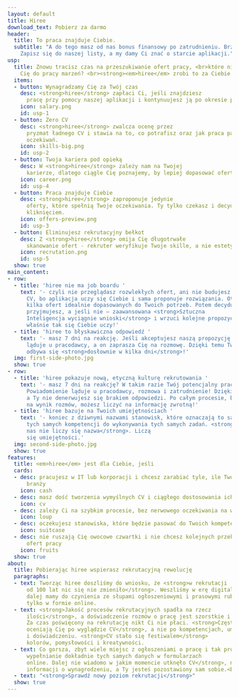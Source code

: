 ```yaml
---
layout: default
title: Hiree
download_text: Pobierz za darmo
header:
  title: To praca znajduje Ciebie.
  subtitle: "A do tego masz od nas bonus finansowy po zatrudnieniu. Brzmi dobrze?
    Zapisz się do naszej listy, a my damy Ci znać o starcie aplikacji."
usp:
  title: Znowu tracisz czas na przeszukiwanie ofert pracy, <br>które nie zbliżają
    Cię do pracy marzeń? <br><strong><em>hiree</em> zrobi to za Ciebie.</strong>
  items:
  - button: Wynagradzamy Cię za Twój czas
    desc: <strong>hiree</strong> zapłaci Ci, jeśli znajdziesz
      pracę przy pomocy naszej aplikacji i kontynuujesz ją po okresie próbnym.
    icon: salary.png
    id: usp-1
  - button: Zero CV
    desc: <strong>hiree</strong> zwalcza ocenę przez
      pryzmat ładnego CV i stawia na to, co potrafisz oraz jak praca pasuje do Twoich
      oczekiwań.
    icon: skills-big.png
    id: usp-2
  - button: Twoja kariera pod opieką
    desc: W <strong>hiree</strong> zależy nam na Twojej
      karierze, dlatego ciągle Cię poznajemy, by lepiej dopasować oferty pracy.
    icon: career.png
    id: usp-4
  - button: Praca znajduje Ciebie
    desc: <strong>hiree</strong> zaproponuje jedynie
      oferty, które spełnią Twoje oczekiwania. Ty tylko czekasz i decydujesz jednym
      kliknięciem.
    icon: offers-preview.png
    id: usp-3
  - button: Eliminujesz rekrutacyjny bełkot
    desc: Z <strong>hiree</strong> omija Cię długotrwałe
      skanowanie ofert - rekruter weryfikuje Twoje skille, a nie estetykę CV.
    icon: recrutation.png
    id: usp-5
  show: true
main_content:
- row:
  - title: 'hiree nie ma job boardu '
    text: '- czyli nie przeglądasz rozwlekłych ofert, ani nie budujesz obszernego
      CV, bo aplikacja uczy się Ciebie i sama proponuje rozwiązania. Otrzymujesz tylko
      kilka ofert idealnie dopasowanych do Twoich potrzeb. Potem decydujesz czy je
      przyjmujesz, a jeśli nie – zaawansowana <strong>Sztuczna
      Inteligencja wyciągnie wnioski</strong> i wrzuci kolejne propozycje -
      właśnie tak się Ciebie uczy!'
  - title: 'hiree to błyskawiczna odpowiedź '
    text: '- masz 7 dni na reakcję. Jeśli akceptujesz naszą propozycję powiadomienie
      ląduje u pracodawcy, a on zaprasza Cię na rozmowę. Dzięki temu Twój proces weryfikacji
      odbywa się <strong>dosłownie w kilka dni</strong>!'
  img: first-side-photo.jpg
  show: true
- row:
  - title: 'hiree pokazuje nową, etyczną kulturę rekrutowania '
    text: '- masz 7 dni na reakcję? W takim razie Twój potencjalny pracodawca również.
      Powiadomienie ląduje u pracodawcy, rozmowa i zatrudnienie! Dzięki temu <strong>Twój proces weryfikacji nie przeciąga się w nieskończoność</strong>,
      a Ty nie denerwujesz się brakiem odpowiedzi. Po całym procesie, bez względu
      na wynik rozmów, możesz liczyć na informację zwrotną!'
  - title: 'hiree bazuje na Twoich umiejętnościach '
    text: '- koniec z dziwnymi nazwami stanowisk, które oznaczają to samo i potrzebują
      tych samych kompetencji do wykonywania tych samych zadań. <strong>U
      nas nie liczy się nazwa</strong>. Liczą
      się umiejętności.'
  img: second-side-photo.jpg
  show: true
features:
  title: <em>hiree</em> jest dla Ciebie, jeśli
  cards:
  - desc: pracujesz w IT lub korporacji i chcesz zarabiać tyle, ile Twoi znajomi z
      branży
    icon: cash
  - desc: masz dość tworzenia wymyślnych CV i ciągłego dostosowania ich do ofert
    icon: cv
  - desc: zależy Ci na szybkim procesie, bez nerwowego oczekiwania na wiadomość
    icon: loup
  - desc: oczekujesz stanowiska, które będzie pasować do Twoich kompetencji, bez rozczarowań
    icon: suitcase
  - desc: nie ruszają Cię owocowe czwartki i nie chcesz kolejnych przekolorowanych
      ofert pracy
    icon: fruits
  show: true
about:
  title: Pobierając hiree wspierasz rekrutacyjną rewolucję
  paragraphs:
  - text: Tworząc hiree doszliśmy do wniosku, że <strong>w rekrutacji
      od 100 lat nic się nie zmieniło</strong>. Weszliśmy w erę digitalu, ale
      dalej mamy do czynienia ze słupami ogłoszeniowymi i prasowymi rubrykami „praca”,
      tylko w formie online.
  - text: <strong>Jakość procesów rekrutacyjnych spadła na rzecz
      ilości</strong>, a doświadczenie rozmów o pracę jest szorstkie i nieprzyjemne.
      Za czas poświęcony na rekrutację nikt Ci nie płaci. <strong>Często
      oceniają Cię po wyglądzie CV</strong>, a nie po kompetencjach, umiejętnościach
      i doświadczeniu. <strong>CV stało się festiwalem</strong>
      kolorów, pomysłowości i kreatywności.
  - text: Co gorsza, zbyt wiele miejsc z ogłoszeniami o pracę i tak prosi o<strong>
      wypełnianie dokładnie tych samych danych w formularzach
      online. Dalej nie wiadomo w jakim momencie utknęło CV</strong>, nie ma
      informacji o wynagrodzeniu, a Ty jesteś pozostawiony sam sobie.<br><strong>Brzmi znajomo? Już niedługo się to zmieni!</strong>
  - text: "<strong>Sprawdź nowy poziom rekrutacji</strong>"
  show: true
---
```

